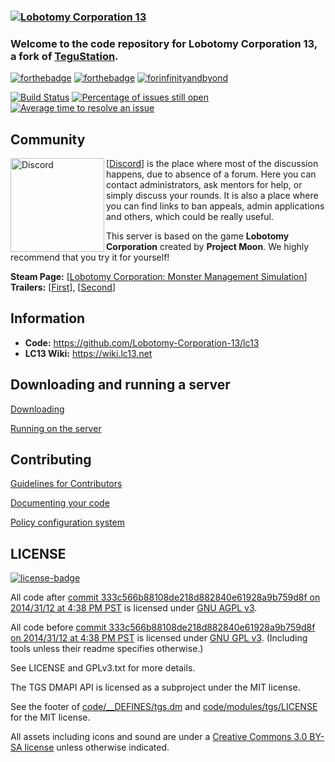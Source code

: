 ### [![Lobotomy Corporation 13](.github/assets/LC13Banner.png)](#)
### Welcome to the code repository for **Lobotomy Corporation 13**, a fork of [TeguStation](https://github.com/vlggms/tegustation).

[![forthebadge](https://forthebadge.com/images/badges/built-with-resentment.svg)](#) [![forthebadge](https://forthebadge.com/images/badges/contains-tasty-spaghetti-code.svg)](#) [![forinfinityandbyond](https://user-images.githubusercontent.com/5211576/29499758-4efff304-85e6-11e7-8267-62919c3688a9.gif)](https://www.reddit.com/r/SS13/comments/5oplxp/what_is_the_main_problem_with_byond_as_an_engine/dclbu1a)

[![Build Status](https://github.com/Lobotomy-Corporation-13/lc13/workflows/CI%20Suite/badge.svg)](https://github.com/Lobotomy-Corporation-13/lc13/actions?query=workflow%3A%22CI+Suite%22)
[![Percentage of issues still open](http://isitmaintained.com/badge/open/Lobotomy-Corporation-13/lc13.svg)](http://isitmaintained.com/project/Lobotomy-Corporation-13/lc13 "Percentage of issues still open")
[![Average time to resolve an issue](http://isitmaintained.com/badge/resolution/Lobotomy-Corporation-13/lc13.svg)](http://isitmaintained.com/project/Lobotomy-Corporation-13/lc13 "Average time to resolve an issue")

## Community
[<img src=".github/assets/discord.png" alt="Discord" width="150" align="left">](https://discord.gg/twywyWD8Uc)
[[Discord](https://discord.gg/twywyWD8Uc)] is the place where most of the discussion happens, due to absence of a forum. Here you can contact administrators, ask mentors for help, or simply discuss your rounds. It is also a place where you can find links to ban appeals, admin applications and others, which could be really useful.

This server is based on the game **Lobotomy Corporation** created by **Project Moon**.
We highly recommend that you try it for yourself!

**Steam Page:** [[Lobotomy Corporation: Monster Management Simulation](https://store.steampowered.com/app/568220/Lobotomy_Corporation__Monster_Management_Simulation)]
**Trailers:** [[First](https://www.youtube.com/watch?v=VmHORmTGmm0)], [[Second](https://www.youtube.com/watch?v=WbN40vpse0k)]

## Information
* **Code:** https://github.com/Lobotomy-Corporation-13/lc13
* **LC13 Wiki:** https://wiki.lc13.net

## Downloading and running a server
[Downloading](.github/DOWNLOADING.md)

[Running on the server](.github/RUNNING_A_SERVER.md)

## Contributing
[Guidelines for Contributors](.github/CONTRIBUTING.md)

[Documenting your code](.github/AUTODOC_GUIDE.md)

[Policy configuration system](.github/POLICYCONFIG.md)


## LICENSE
[![license-badge](https://www.gnu.org/graphics/agplv3-155x51.png)](https://www.gnu.org/licenses/agpl-3.0.html)

All code after [commit 333c566b88108de218d882840e61928a9b759d8f on 2014/31/12 at 4:38 PM PST](https://github.com/tgstation/tgstation/commit/333c566b88108de218d882840e61928a9b759d8f) is licensed under [GNU AGPL v3](https://www.gnu.org/licenses/agpl-3.0.html).

All code before [commit 333c566b88108de218d882840e61928a9b759d8f on 2014/31/12 at 4:38 PM PST](https://github.com/tgstation/tgstation/commit/333c566b88108de218d882840e61928a9b759d8f) is licensed under [GNU GPL v3](https://www.gnu.org/licenses/gpl-3.0.html).
(Including tools unless their readme specifies otherwise.)

See LICENSE and GPLv3.txt for more details.

The TGS DMAPI API is licensed as a subproject under the MIT license.

See the footer of [code/__DEFINES/tgs.dm](./code/__DEFINES/tgs.dm) and [code/modules/tgs/LICENSE](./code/modules/tgs/LICENSE) for the MIT license.

All assets including icons and sound are under a [Creative Commons 3.0 BY-SA license](https://creativecommons.org/licenses/by-sa/3.0/) unless otherwise indicated.
